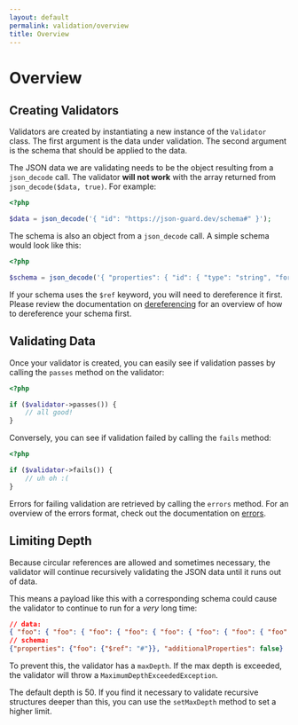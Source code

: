 ```yaml
---
layout: default
permalink: validation/overview
title: Overview
---
```


# Overview

## Creating Validators

Validators are created by instantiating a new instance of the `Validator` class.  The first argument is the data under validation.  The second argument is the schema that should be applied to the data.

The JSON data we are validating needs to be the object resulting from a `json_decode` call.  The validator **will not work** with the array returned from `json_decode($data, true)`.  For example:

```php
<?php

$data = json_decode('{ "id": "https://json-guard.dev/schema#" }');
```

The schema is also an object from a `json_decode` call.  A simple schema would look like this:

```php
<?php

$schema = json_decode('{ "properties": { "id": { "type": "string", "format": "uri" } } }');
```

If your schema uses the `$ref` keyword, you will need to dereference it first.  Please review the documentation on [dereferencing](/dereferencing/overview/) for an overview of how to dereference your schema first.

## Validating Data

Once your validator is created, you can easily see if validation passes by calling the `passes` method on the validator:

```php
<?php

if ($validator->passes()) {
	// all good!
}
```

Conversely, you can see if validation failed by calling the `fails` method:

```php
<?php

if ($validator->fails()) {
	// uh oh :(
}
```

Errors for failing validation are retrieved by calling the `errors` method.  For an overview of the errors format, check out the documentation on [errors](/validation/errors/).

## Limiting Depth

Because circular references are allowed and sometimes necessary, the validator will continue recursively validating the JSON data until it runs out of data.

This means a payload like this with a corresponding schema could cause the validator to continue to run for a _very_ long time:

```json
// data:
{ "foo": { "foo": { "foo": { "foo": { "foo": { "foo": { "foo": { "foo": { "foo": { "foo": { "foo": ....
// schema:
{"properties": {"foo": {"$ref": "#"}}, "additionalProperties": false}
```

To prevent this, the validator has a `maxDepth`.  If the max depth is exceeded, the validator will throw a `MaximumDepthExceededException`.

The default depth is 50.  If you find it necessary to validate recursive structures deeper than this, you can use the `setMaxDepth` method to set a higher limit.
